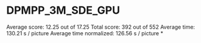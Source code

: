 # DPMPP_3M_SDE_GPU

Average score:	12.25	out of 17.25
Total score:	392	out of 552
Average time: 	130.21	s / picture
Average time normalized:	126.56	s / picture *
